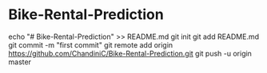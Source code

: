 # Bike-Rental-Prediction
echo "# Bike-Rental-Prediction" >> README.md
git init
git add README.md
git commit -m "first commit"
git remote add origin https://github.com/ChandiniC/Bike-Rental-Prediction.git
git push -u origin master
